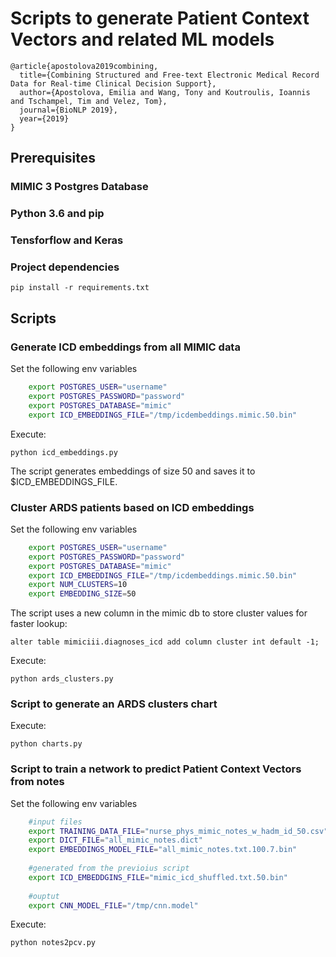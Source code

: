 # Scripts to generate Patient Context Vectors and related ML models

```
@article{apostolova2019combining,
  title={Combining Structured and Free-text Electronic Medical Record Data for Real-time Clinical Decision Support},
  author={Apostolova, Emilia and Wang, Tony and Koutroulis, Ioannis and Tschampel, Tim and Velez, Tom},
  journal={BioNLP 2019},
  year={2019}
}
```

## Prerequisites

### MIMIC 3 Postgres Database

### Python 3.6 and pip

### Tensforflow and Keras

### Project dependencies

`pip install -r requirements.txt`

## Scripts


### Generate ICD embeddings from all MIMIC data

Set the following env variables


```bash
    export POSTGRES_USER="username"
    export POSTGRES_PASSWORD="password"
    export POSTGRES_DATABASE="mimic"
    export ICD_EMBEDDINGS_FILE="/tmp/icdembeddings.mimic.50.bin"

```

Execute:

`python icd_embeddings.py`

The script generates embeddings of size 50 and saves it to $ICD_EMBEDDINGS_FILE.


### Cluster ARDS patients based on ICD embeddings


Set the following env variables

```bash
    export POSTGRES_USER="username"
    export POSTGRES_PASSWORD="password"
    export POSTGRES_DATABASE="mimic"
    export ICD_EMBEDDINGS_FILE="/tmp/icdembeddings.mimic.50.bin"
    export NUM_CLUSTERS=10
    export EMBEDDING_SIZE=50
```

The script uses a new column in the mimic db to store cluster values for faster lookup:

`
alter table mimiciii.diagnoses_icd add column cluster int default -1;
`

Execute:

`python ards_clusters.py`


### Script to generate an ARDS clusters chart

Execute:

`python charts.py`


### Script to train a network to predict Patient Context Vectors from notes

Set the following env variables

```bash
    #input files 
    export TRAINING_DATA_FILE="nurse_phys_mimic_notes_w_hadm_id_50.csv"
    export DICT_FILE="all_mimic_notes.dict"
    export EMBEDDINGS_MODEL_FILE="all_mimic_notes.txt.100.7.bin"
    
    #generated from the previoius script
    export ICD_EMBEDDGINS_FILE="mimic_icd_shuffled.txt.50.bin"
    
    #ouptut
    export CNN_MODEL_FILE="/tmp/cnn.model"
```


Execute:

`python notes2pcv.py`

